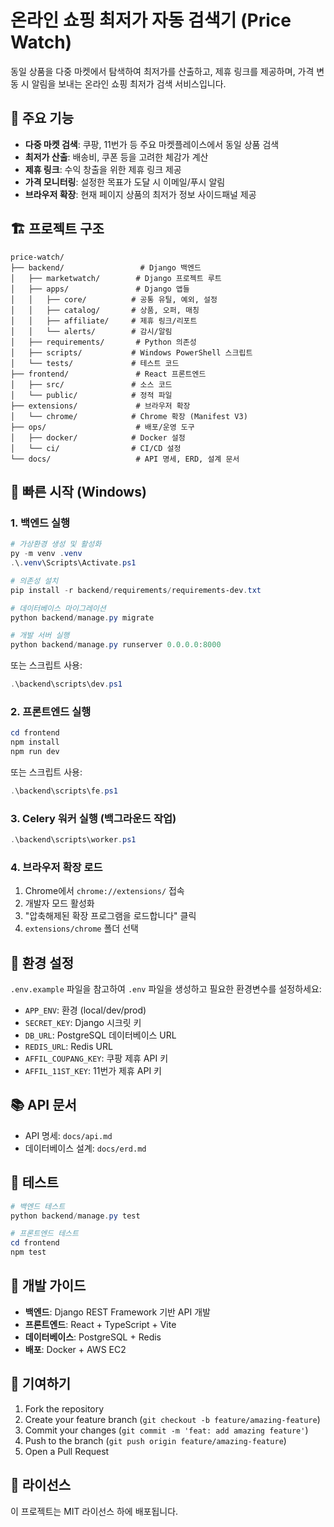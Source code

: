 # 온라인 쇼핑 최저가 자동 검색기 (Price Watch)

동일 상품을 다중 마켓에서 탐색하여 최저가를 산출하고, 제휴 링크를 제공하며, 가격 변동 시 알림을 보내는 온라인 쇼핑 최저가 검색 서비스입니다.

## 🎯 주요 기능

- **다중 마켓 검색**: 쿠팡, 11번가 등 주요 마켓플레이스에서 동일 상품 검색
- **최저가 산출**: 배송비, 쿠폰 등을 고려한 체감가 계산
- **제휴 링크**: 수익 창출을 위한 제휴 링크 제공
- **가격 모니터링**: 설정한 목표가 도달 시 이메일/푸시 알림
- **브라우저 확장**: 현재 페이지 상품의 최저가 정보 사이드패널 제공

## 🏗 프로젝트 구조

```
price-watch/
├── backend/                 # Django 백엔드
│   ├── marketwatch/        # Django 프로젝트 루트
│   ├── apps/               # Django 앱들
│   │   ├── core/          # 공통 유틸, 예외, 설정
│   │   ├── catalog/       # 상품, 오퍼, 매칭
│   │   ├── affiliate/     # 제휴 링크/리포트
│   │   └── alerts/        # 감시/알림
│   ├── requirements/       # Python 의존성
│   ├── scripts/           # Windows PowerShell 스크립트
│   └── tests/             # 테스트 코드
├── frontend/               # React 프론트엔드
│   ├── src/               # 소스 코드
│   └── public/            # 정적 파일
├── extensions/             # 브라우저 확장
│   └── chrome/            # Chrome 확장 (Manifest V3)
├── ops/                    # 배포/운영 도구
│   ├── docker/            # Docker 설정
│   └── ci/                # CI/CD 설정
└── docs/                   # API 명세, ERD, 설계 문서
```

## 🚀 빠른 시작 (Windows)

### 1. 백엔드 실행

```powershell
# 가상환경 생성 및 활성화
py -m venv .venv
.\.venv\Scripts\Activate.ps1

# 의존성 설치
pip install -r backend/requirements/requirements-dev.txt

# 데이터베이스 마이그레이션
python backend/manage.py migrate

# 개발 서버 실행
python backend/manage.py runserver 0.0.0.0:8000
```

또는 스크립트 사용:
```powershell
.\backend\scripts\dev.ps1
```

### 2. 프론트엔드 실행

```powershell
cd frontend
npm install
npm run dev
```

또는 스크립트 사용:
```powershell
.\backend\scripts\fe.ps1
```

### 3. Celery 워커 실행 (백그라운드 작업)

```powershell
.\backend\scripts\worker.ps1
```

### 4. 브라우저 확장 로드

1. Chrome에서 `chrome://extensions/` 접속
2. 개발자 모드 활성화
3. "압축해제된 확장 프로그램을 로드합니다" 클릭
4. `extensions/chrome` 폴더 선택

## 🔧 환경 설정

`.env.example` 파일을 참고하여 `.env` 파일을 생성하고 필요한 환경변수를 설정하세요:

- `APP_ENV`: 환경 (local/dev/prod)
- `SECRET_KEY`: Django 시크릿 키
- `DB_URL`: PostgreSQL 데이터베이스 URL
- `REDIS_URL`: Redis URL
- `AFFIL_COUPANG_KEY`: 쿠팡 제휴 API 키
- `AFFIL_11ST_KEY`: 11번가 제휴 API 키

## 📚 API 문서

- API 명세: `docs/api.md`
- 데이터베이스 설계: `docs/erd.md`

## 🧪 테스트

```powershell
# 백엔드 테스트
python backend/manage.py test

# 프론트엔드 테스트
cd frontend
npm test
```

## 📝 개발 가이드

- **백엔드**: Django REST Framework 기반 API 개발
- **프론트엔드**: React + TypeScript + Vite
- **데이터베이스**: PostgreSQL + Redis
- **배포**: Docker + AWS EC2

## 🤝 기여하기

1. Fork the repository
2. Create your feature branch (`git checkout -b feature/amazing-feature`)
3. Commit your changes (`git commit -m 'feat: add amazing feature'`)
4. Push to the branch (`git push origin feature/amazing-feature`)
5. Open a Pull Request

## 📄 라이선스

이 프로젝트는 MIT 라이선스 하에 배포됩니다.

